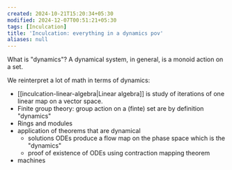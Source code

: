 ```yaml
---
created: 2024-10-21T15:20:34+05:30
modified: 2024-12-07T00:51:21+05:30
tags: [Inculcation]
title: 'Inculcation: everything in a dynamics pov'
aliases: null
---
```


What is "dynamics"? A dynamical system, in general, is a monoid action on a set.


We reinterpret a lot of math in terms of dynamics:

- [[inculcation-linear-algebra|Linear algebra]] is study of iterations of one linear map on a vector space.
- Finite group theory: group action on a (finte) set are by definition "dynamics"
- Rings and modules
- application of theorems that are dynamical
	- solutions ODEs produce a flow map on the phase space which is the "dynamics"
	- proof of existence of ODEs using contraction mapping theorem
- machines
